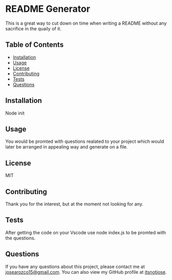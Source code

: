 # README Generator

This is a great way to cut down on time when writing a README without any sacrifice in the quaily of it.

## Table of Contents

* [Installation](#installation)
* [Usage](#usage)
* [License](#license)
* [Contributing](#contributing)
* [Tests](#tests)
* [Questions](#questions)

## Installation

Node init


## Usage

You would be promted with questions realated to your project which would later be arranged in appealing way and generate on a file.

## License

MIT

## Contributing

Thank you for the interest, but at the moment not looking for any.

## Tests

After getting the code on your Vscode use node index.js to be promted with the questions.

## Questions

If you have any questions about this project, please contact me at josearozco15@gmail.com. You can also view my GitHub profile at [itsnotjose](https://github.com/itsnotjose).

